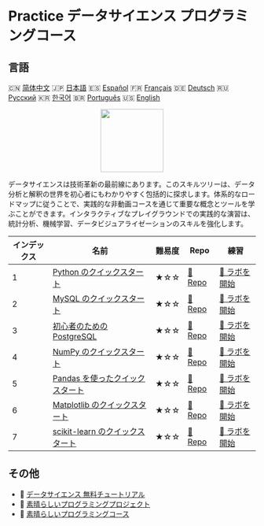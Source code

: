 # Practice データサイエンス プログラミングコース

## 言語

🇨🇳 [简体中文](README_zh.md) 🇯🇵 [日本語](README_ja.md) 🇪🇸 [Español](README_es.md) 🇫🇷 [Français](README_fr.md) 🇩🇪 [Deutsch](README_de.md) 🇷🇺 [Русский](README_ru.md) 🇰🇷 [한국어](README_ko.md) 🇧🇷 [Português](README_pt.md) 🇺🇸 [English](README.md) 

<div align="center">
<img width="128px" src="https://file.labex.io/path/Ctx67nWJaNg4.png">
</div>

データサイエンスは技術革新の最前線にあります。このスキルツリーは、データ分析と解釈の世界を初心者にもわかりやすく包括的に探求します。体系的なロードマップに従うことで、実践的な非動画コースを通じて重要な概念とツールを学ぶことができます。インタラクティブなプレイグラウンドでの実践的な演習は、統計分析、機械学習、データビジュアライゼーションのスキルを強化します。

|   インデックス | 名前                                                                                         | 難易度   | Repo                                                                   | 練習                                                                       |
|----------------|----------------------------------------------------------------------------------------------|----------|------------------------------------------------------------------------|----------------------------------------------------------------------------|
|              1 | [Python のクイックスタート](https://labex.io/ja/courses/quick-start-with-python)             | ★☆☆      | [🔗 Repo](https://github.com/labex-labs/quick-start-with-python)       | [🚀 ラボを開始](https://labex.io/ja/courses/quick-start-with-python)       |
|              2 | [MySQL のクイックスタート](https://labex.io/ja/courses/quick-start-with-mysql)               | ★☆☆      | [🔗 Repo](https://github.com/labex-labs/quick-start-with-mysql)        | [🚀 ラボを開始](https://labex.io/ja/courses/quick-start-with-mysql)        |
|              3 | [初心者のための PostgreSQL](https://labex.io/ja/courses/postgresql-for-beginners)            | ★☆☆      | [🔗 Repo](https://github.com/labex-labs/postgresql-for-beginners)      | [🚀 ラボを開始](https://labex.io/ja/courses/postgresql-for-beginners)      |
|              4 | [NumPy のクイックスタート](https://labex.io/ja/courses/quick-start-with-numpy)               | ★☆☆      | [🔗 Repo](https://github.com/labex-labs/quick-start-with-numpy)        | [🚀 ラボを開始](https://labex.io/ja/courses/quick-start-with-numpy)        |
|              5 | [Pandas を使ったクイックスタート](https://labex.io/ja/courses/quick-start-with-pandas)       | ★☆☆      | [🔗 Repo](https://github.com/labex-labs/quick-start-with-pandas)       | [🚀 ラボを開始](https://labex.io/ja/courses/quick-start-with-pandas)       |
|              6 | [Matplotlib のクイックスタート](https://labex.io/ja/courses/quick-start-with-matplotlib)     | ★☆☆      | [🔗 Repo](https://github.com/labex-labs/quick-start-with-matplotlib)   | [🚀 ラボを開始](https://labex.io/ja/courses/quick-start-with-matplotlib)   |
|              7 | [scikit-learn のクイックスタート](https://labex.io/ja/courses/quick-start-with-scikit-learn) | ★☆☆      | [🔗 Repo](https://github.com/labex-labs/quick-start-with-scikit-learn) | [🚀 ラボを開始](https://labex.io/ja/courses/quick-start-with-scikit-learn) |

## その他

- 🔗 [データサイエンス 無料チュートリアル](https://github.com/labex-labs/data-science-free-tutorials)
- 🔗 [素晴らしいプログラミングプロジェクト](https://github.com/labex-labs/awesome-programming-projects)
- 🔗 [素晴らしいプログラミングコース](https://github.com/labex-labs/awesome-programming-courses)

